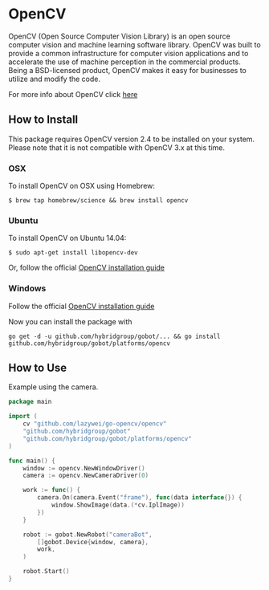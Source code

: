 # OpenCV

OpenCV (Open Source Computer Vision Library) is an open source computer vision and machine learning software library. OpenCV was built to provide a common infrastructure for computer vision applications and to accelerate the use of machine perception in the commercial products. Being a BSD-licensed product, OpenCV makes it easy for businesses to utilize and modify the code.

For more info about OpenCV click [here](http://opencv.org/)

## How to Install

This package requires OpenCV version 2.4 to be installed on your system. Please note that it is not compatible with OpenCV 3.x at this time.

### OSX

To install OpenCV on OSX using Homebrew:

```
$ brew tap homebrew/science && brew install opencv
```

### Ubuntu

To install OpenCV on Ubuntu 14.04:

```
$ sudo apt-get install libopencv-dev
```

Or, follow the official [OpenCV installation guide](http://docs.opencv.org/doc/tutorials/introduction/linux_install/linux_install.html)

### Windows

Follow the official [OpenCV installation guide](http://docs.opencv.org/doc/tutorials/introduction/windows_install/windows_install.html#windows-installation)


Now you can install the package with
```
go get -d -u github.com/hybridgroup/gobot/... && go install github.com/hybridgroup/gobot/platforms/opencv
```

## How to Use

Example using the camera.

```go
package main

import (
	cv "github.com/lazywei/go-opencv/opencv"
	"github.com/hybridgroup/gobot"
	"github.com/hybridgroup/gobot/platforms/opencv"
)

func main() {
	window := opencv.NewWindowDriver()
	camera := opencv.NewCameraDriver(0)

	work := func() {
		camera.On(camera.Event("frame"), func(data interface{}) {
			window.ShowImage(data.(*cv.IplImage))
		})
	}

	robot := gobot.NewRobot("cameraBot",
		[]gobot.Device{window, camera},
		work,
	)

	robot.Start()
}
```
